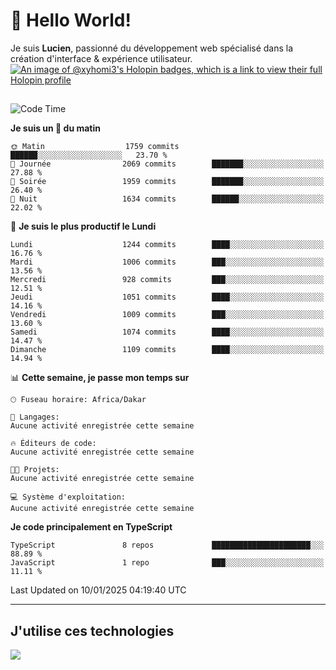 # 👋 Hello World!

Je suis **Lucien**, passionné du développement web spécialisé dans la création d'interface & expérience utilisateur.
[![An image of @xyhomi3's Holopin badges, which is a link to view their full Holopin profile](https://holopin.me/xyhomi3)](https://holopin.io/@xyhomi3)

##

<!--START_SECTION:waka-->
![Code Time](http://img.shields.io/badge/Code%20Time-2%2C834%20hrs%2050%20mins-blue)

**Je suis un 🐤 du matin** 

```text
🌞 Matin                  1759 commits        ██████░░░░░░░░░░░░░░░░░░░   23.70 % 
🌆 Journée                2069 commits        ███████░░░░░░░░░░░░░░░░░░   27.88 % 
🌃 Soirée                 1959 commits        ███████░░░░░░░░░░░░░░░░░░   26.40 % 
🌙 Nuit                   1634 commits        ██████░░░░░░░░░░░░░░░░░░░   22.02 % 
```
📅 **Je suis le plus productif le Lundi** 

```text
Lundi                    1244 commits        ████░░░░░░░░░░░░░░░░░░░░░   16.76 % 
Mardi                    1006 commits        ███░░░░░░░░░░░░░░░░░░░░░░   13.56 % 
Mercredi                 928 commits         ███░░░░░░░░░░░░░░░░░░░░░░   12.51 % 
Jeudi                    1051 commits        ████░░░░░░░░░░░░░░░░░░░░░   14.16 % 
Vendredi                 1009 commits        ███░░░░░░░░░░░░░░░░░░░░░░   13.60 % 
Samedi                   1074 commits        ████░░░░░░░░░░░░░░░░░░░░░   14.47 % 
Dimanche                 1109 commits        ████░░░░░░░░░░░░░░░░░░░░░   14.94 % 
```


📊 **Cette semaine, je passe mon temps sur** 

```text
🕑︎ Fuseau horaire: Africa/Dakar

💬 Langages: 
Aucune activité enregistrée cette semaine

🔥 Éditeurs de code: 
Aucune activité enregistrée cette semaine

🐱‍💻 Projets: 
Aucune activité enregistrée cette semaine

💻 Système d'exploitation: 
Aucune activité enregistrée cette semaine
```

**Je code principalement en TypeScript** 

```text
TypeScript               8 repos             ██████████████████████░░░   88.89 % 
JavaScript               1 repo              ███░░░░░░░░░░░░░░░░░░░░░░   11.11 % 
```




 Last Updated on 10/01/2025 04:19:40 UTC
<!--END_SECTION:waka-->
---

## J'utilise ces technologies

<p align="left">
  <a href="https://skillicons.dev">
    <img src="https://skillicons.dev/icons?i=ts,js,md,scss,tailwind,react,docker,express,astro,vite,nextjs,vercel,figma,ableton" />
  </a>
</p>

